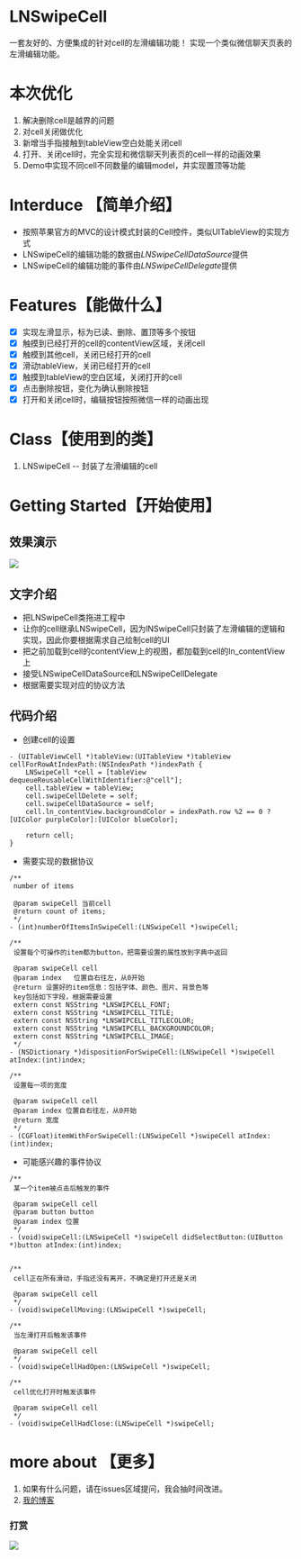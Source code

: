 # LNSwipeCell
一套友好的、方便集成的针对cell的左滑编辑功能！
实现一个类似微信聊天页表的左滑编辑功能。

# 本次优化
1. 解决删除cell是越界的问题
2. 对cell关闭做优化
3. 新增当手指接触到tableView空白处能关闭cell
4. 打开、关闭cell时，完全实现和微信聊天列表页的cell一样的动画效果
5. Demo中实现不同cell不同数量的编辑model，并实现置顶等功能



# Interduce 【简单介绍】
- 按照苹果官方的MVC的设计模式封装的Cell控件，类似UITableView的实现方式
- LNSwipeCell的编辑功能的数据由*LNSwipeCellDataSource*提供
- LNSwipeCell的编辑功能的事件由*LNSwipeCellDelegate*提供


# Features【能做什么】
 - [x] 实现左滑显示，标为已读、删除、置顶等多个按钮
 - [x] 触摸到已经打开的cell的contentView区域，关闭cell
 - [x] 触模到其他cell，关闭已经打开的cell
 - [x] 滑动tableView，关闭已经打开的cell
 - [x] 触摸到tableView的空白区域，关闭打开的cell
 - [x] 点击删除按钮，变化为确认删除按钮
 - [x] 打开和关闭cell时，编辑按钮按照微信一样的动画出现

# Class【使用到的类】
1. LNSwipeCell   -- 封装了左滑编辑的cell


# Getting Started【开始使用】

## 效果演示

![](https://github.com/lengningLN/LNSwipeCellDemo/blob/master/LNSwipeCellDemo/resource/swipecell2.gif)  


## 文字介绍
- 把LNSwipeCell类拖进工程中
- 让你的cell继承LNSwipeCell，因为lNSwipeCell只封装了左滑编辑的逻辑和实现，因此你要根据需求自己绘制cell的UI
- 把之前加载到cell的contentView上的视图，都加载到cell的ln_contentView上
- 接受LNSwipeCellDataSource和LNSwipeCellDelegate
- 根据需要实现对应的协议方法

## 代码介绍
- 创建cell的设置
```
- (UITableViewCell *)tableView:(UITableView *)tableView cellForRowAtIndexPath:(NSIndexPath *)indexPath {
    LNSwipeCell *cell = [tableView dequeueReusableCellWithIdentifier:@"cell"];
    cell.tableView = tableView;
    cell.swipeCellDelete = self;
    cell.swipeCellDataSource = self;
    cell.ln_contentView.backgroundColor = indexPath.row %2 == 0 ?[UIColor purpleColor]:[UIColor blueColor];
    
    return cell;
}
```

- 需要实现的数据协议
```
/**
 number of items
 
 @param swipeCell 当前cell
 @return count of items;
 */
- (int)numberOfItemsInSwipeCell:(LNSwipeCell *)swipeCell;

/**
 设置每个可操作的item都为button，把需要设置的属性放到字典中返回
 
 @param swipeCell cell
 @param index   位置自右往左，从0开始
 @return 设置好的item信息：包括字体、颜色、图片、背景色等
 key包括如下字段，根据需要设置
 extern const NSString *LNSWIPCELL_FONT;
 extern const NSString *LNSWIPCELL_TITLE;
 extern const NSString *LNSWIPCELL_TITLECOLOR;
 extern const NSString *LNSWIPCELL_BACKGROUNDCOLOR;
 extern const NSString *LNSWIPCELL_IMAGE;
 */
- (NSDictionary *)dispositionForSwipeCell:(LNSwipeCell *)swipeCell atIndex:(int)index;

/**
 设置每一项的宽度
 
 @param swipeCell cell
 @param index 位置自右往左，从0开始
 @return 宽度
 */
- (CGFloat)itemWithForSwipeCell:(LNSwipeCell *)swipeCell atIndex:(int)index;

```

- 可能感兴趣的事件协议
```
/**
 某一个item被点击后触发的事件
 
 @param swipeCell cell
 @param button button
 @param index 位置
 */
- (void)swipeCell:(LNSwipeCell *)swipeCell didSelectButton:(UIButton *)button atIndex:(int)index;


/**
 cell正在所有滑动，手指还没有离开，不确定是打开还是关闭
 
 @param swipeCell cell
 */
- (void)swipeCellMoving:(LNSwipeCell *)swipeCell;

/**
 当左滑打开后触发该事件
 
 @param swipeCell cell
 */
- (void)swipeCellHadOpen:(LNSwipeCell *)swipeCell;

/**
 cell优化打开时触发该事件
 
 @param swipeCell cell
 */
- (void)swipeCellHadClose:(LNSwipeCell *)swipeCell;

```




# more about  【更多】
1. 如果有什么问题，请在issues区域提问，我会抽时间改进。
2. [我的博客](https://www.jianshu.com/u/dbd52f0e4f1c)
### 打赏
![](http://m.qpic.cn/psb?/V11R4JcH0fAdbu/h4vWrizoOlby*zntVMiu.1F9CMMMx2T9BOWUjSEnCE8!/b/dDUBAAAAAAAA&bo=nALQAgAAAAADB24!&rf=viewer_4)

